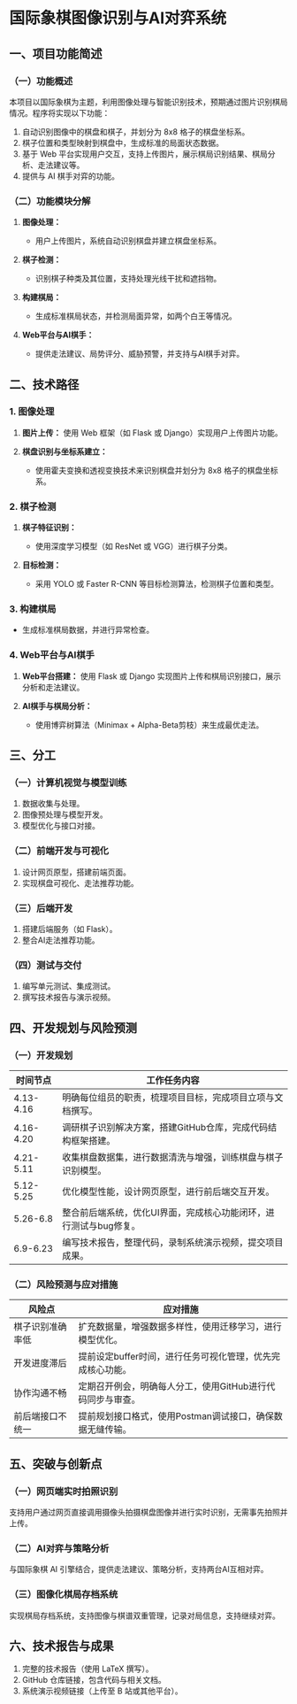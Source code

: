 # 国际象棋图像识别与AI对弈系统

## 一、项目功能简述

### （一）功能概述

本项目以国际象棋为主题，利用图像处理与智能识别技术，预期通过图片识别棋局情况。程序将实现以下功能：
1. 自动识别图像中的棋盘和棋子，并划分为 8x8 格子的棋盘坐标系。
2. 棋子位置和类型映射到棋盘中，生成标准的局面状态数据。
3. 基于 Web 平台实现用户交互，支持上传图片，展示棋局识别结果、棋局分析、走法建议等。
4. 提供与 AI 棋手对弈的功能。

### （二）功能模块分解

1. **图像处理：**
   - 用户上传图片，系统自动识别棋盘并建立棋盘坐标系。

2. **棋子检测：**
   - 识别棋子种类及其位置，支持处理光线干扰和遮挡物。

3. **构建棋局：**
   - 生成标准棋局状态，并检测局面异常，如两个白王等情况。

4. **Web平台与AI棋手：**
   - 提供走法建议、局势评分、威胁预警，并支持与AI棋手对弈。

## 二、技术路径

### 1. 图像处理

1. **图片上传：**
   使用 Web 框架（如 Flask 或 Django）实现用户上传图片功能。

2. **棋盘识别与坐标系建立：**
   - 使用霍夫变换和透视变换技术来识别棋盘并划分为 8x8 格子的棋盘坐标系。

### 2. 棋子检测

1. **棋子特征识别：**
   - 使用深度学习模型（如 ResNet 或 VGG）进行棋子分类。

2. **目标检测：**
   - 采用 YOLO 或 Faster R-CNN 等目标检测算法，检测棋子位置和类型。

### 3. 构建棋局

- 生成标准棋局数据，并进行异常检查。

### 4. Web平台与AI棋手

1. **Web平台搭建：**
   使用 Flask 或 Django 实现图片上传和棋局识别接口，展示分析和走法建议。

2. **AI棋手与棋局分析：**
   - 使用博弈树算法（Minimax + Alpha-Beta剪枝）来生成最优走法。

## 三、分工

### （一）计算机视觉与模型训练
1. 数据收集与处理。
2. 图像预处理与模型开发。
3. 模型优化与接口对接。

### （二）前端开发与可视化
1. 设计网页原型，搭建前端页面。
2. 实现棋盘可视化、走法推荐功能。

### （三）后端开发
1. 搭建后端服务（如 Flask）。
2. 整合AI走法推荐功能。

### （四）测试与交付
1. 编写单元测试、集成测试。
2. 撰写技术报告与演示视频。

## 四、开发规划与风险预测

### （一）开发规划

| 时间节点   | 工作任务内容                                                      |
|------------|-------------------------------------------------------------------|
| 4.13-4.16  | 明确每位组员的职责，梳理项目目标，完成项目立项与文档撰写。               |
| 4.16-4.20  | 调研棋子识别解决方案，搭建GitHub仓库，完成代码结构框架搭建。              |
| 4.21-5.11  | 收集棋盘数据集，进行数据清洗与增强，训练棋盘与棋子识别模型。              |
| 5.12-5.25  | 优化模型性能，设计网页原型，进行前后端交互开发。                       |
| 5.26-6.8   | 整合前后端系统，优化UI界面，完成核心功能闭环，进行测试与bug修复。         |
| 6.9-6.23   | 编写技术报告，整理代码，录制系统演示视频，提交项目成果。                  |

### （二）风险预测与应对措施

| 风险点          | 应对措施                                                           |
|-----------------|--------------------------------------------------------------------|
| 棋子识别准确率低  | 扩充数据量，增强数据多样性，使用迁移学习，进行模型优化。              |
| 开发进度滞后     | 提前设定buffer时间，进行任务可视化管理，优先完成核心功能。              |
| 协作沟通不畅     | 定期召开例会，明确每人分工，使用GitHub进行代码同步与审查。             |
| 前后端接口不统一  | 提前规划接口格式，使用Postman调试接口，确保数据无缝传输。               |

## 五、突破与创新点

### （一）网页端实时拍照识别
支持用户通过网页直接调用摄像头拍摄棋盘图像并进行实时识别，无需事先拍照并上传。

### （二）AI对弈与策略分析
与国际象棋 AI 引擎结合，提供走法建议、策略分析，支持两台AI互相对弈。

### （三）图像化棋局存档系统
实现棋局存档系统，支持图像与棋谱双重管理，记录对局信息，支持继续对弈。

## 六、技术报告与成果

1. 完整的技术报告（使用 LaTeX 撰写）。
2. GitHub 仓库链接，包含代码与相关文档。
3. 系统演示视频链接（上传至 B 站或其他平台）。

